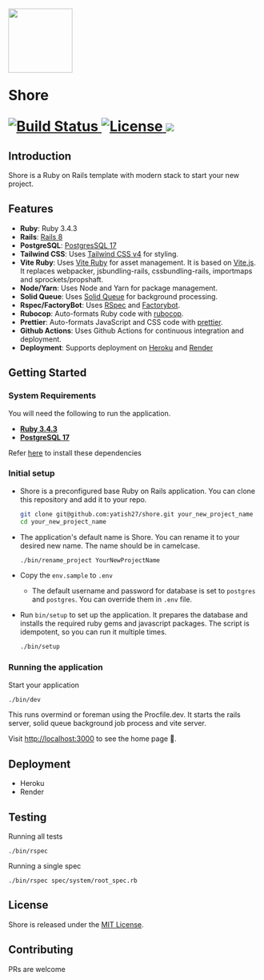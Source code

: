 <h1 align="left">
  <a href="#">
    <img src="https://github.com/yatish27/shore/assets/1014383/fbad8ed2-9510-4693-a342-4bafa515b164" width="128px"/>
  </a>

Shore

  <p align="left">
    <a href="https://github.com/yatish27/shore/actions">
      <img alt="Build Status" src="https://github.com/yatish27/shore/actions/workflows/ci.yml/badge.svg"/>
    </a>
    <a href="https://github.com/yatish27/shore/blob/master/LICENSE.txt">
      <img alt="License" src="https://img.shields.io/badge/license-MIT-428F7E.svg"/>
    </a>
    <a href="https://codeclimate.com/github/yatish27/shore/maintainability"><img src="https://api.codeclimate.com/v1/badges/1cd4e3f1c0a4c5af29b1/maintainability" /></a>
  </p>
</h1>

## Introduction

Shore is a Ruby on Rails template with modern stack to start your new project.

## Features

- **Ruby**: Ruby 3.4.3
- **Rails**: [Rails 8](https://rubyonrails.org)
- **PostgreSQL**: [PostgresSQL 17](https://www.postgresql.org)
- **Tailwind CSS**: Uses [Tailwind CSS v4](https://tailwindcss.com) for styling.
- **Vite Ruby**: Uses [Vite Ruby](https://vite-ruby.netlify.app) for asset management. It is based on [Vite.js](https://vitejs.dev). It replaces webpacker, jsbundling-rails, cssbundling-rails, importmaps and sprockets/propshaft.
- **Node/Yarn**: Uses Node and Yarn for package management.
- **Solid Queue**: Uses [Solid Queue](https://github.com/rails/solid_queue) for background processing.
- **Rspec/FactoryBot**: Uses [RSpec](https://rspec.info/) and [Factorybot](https://github.com/thoughtbot/factory_bot).
- **Rubocop**: Auto-formats Ruby code with [rubocop](https://rubocop.org).
- **Prettier**: Auto-formats JavaScript and CSS code with [prettier](https://prettier.io).
- **Github Actions**: Uses Github Actions for continuous integration and deployment.
- **Deployment**: Supports deployment on [Heroku](https://www.heroku.com/platform) and [Render](https://render.com)

## Getting Started

### System Requirements

You will need the following to run the application.

- [**Ruby 3.4.3**](./docs/installing_prerequisites.md#ruby)
- [**PostgreSQL 17**](./docs/installing_prerequisites.md#postgresql)

Refer [here](./docs/installing_prerequisites.md) to install these dependencies

### Initial setup

- Shore is a preconfigured base Ruby on Rails application. You can clone this repository and add it to your repo.

  ```bash
  git clone git@github.com:yatish27/shore.git your_new_project_name
  cd your_new_project_name
  ```

- The application's default name is Shore. You can rename it to your desired new name. The name should be in camelcase.

  ```bash
  ./bin/rename_project YourNewProjectName
  ```

- Copy the `env.sample` to `.env`

  - The default username and password for database is set to `postgres` and `postgres`. You can override them in `.env` file.

- Run `bin/setup` to set up the application. It prepares the database and installs the required ruby gems and javascript packages. The script is idempotent, so you can run it multiple times.

  ```bash
  ./bin/setup
  ```

### Running the application

Start your application

```bash
./bin/dev
```

This runs overmind or foreman using the Procfile.dev. It starts the rails server, solid queue background job process and vite server.

Visit [http://localhost:3000](http://localhost:3000) to see the home page 🚀.

## Deployment

- Heroku
- Render

## Testing

Running all tests

```
./bin/rspec
```

Running a single spec

```
./bin/rspec spec/system/root_spec.rb
```

## License

Shore is released under the [MIT License](./LICENSE.txt).

## Contributing

PRs are welcome
